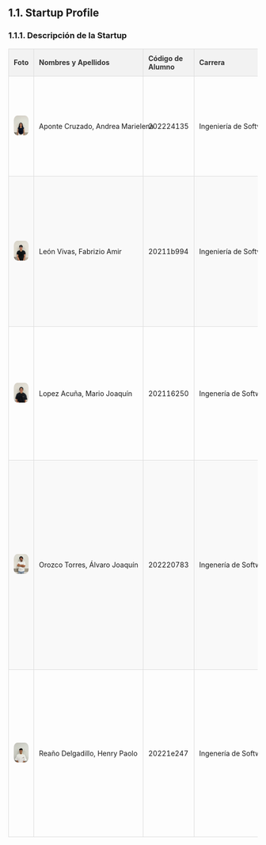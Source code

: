 <style>
        /* Estilo específico para la tabla de integrantes */
        .tabla-equipo {
            width: 100%;
            border-collapse: collapse;
            margin-bottom: 20px;
        }

        .tabla-equipo th, .tabla-equipo td {
            border: 1px solid #ddd;
            padding: 10px;
            text-align: left;
        }

        .tabla-equipo th {
            background-color: #f2f2f2;
            color: #333;
        }

        .tabla-equipo td img {
            width: 50px;  /* Ajustar el tamaño de la imagen */
            height: 50px;
            border-radius: 50%;
        }

        .tabla-equipo td {
            max-width: 200px;
            white-space: nowrap;
        }

        .tabla-equipo td.skills {
            max-width: 300px;
            white-space: normal;
        }

        /* Opcional: estilo para filas alternas */
        .tabla-equipo tr:nth-child(even) {
            background-color: #f9f9f9;
        }

        .tabla-equipo tr:hover {
            background-color: #e0e0e0;
        }

        .tabla-equipo td img {
        width: 100%;  /* Ajustar el tamaño de la imagen */
        height: 100%;
        border-radius: 25%;
         }
</style>

## 1.1. Startup Profile
### 1.1.1. Descripción de la Startup
<table class="tabla-equipo">
        <thead>
            <tr>
                <th>Foto</th>
                <th>Nombres y Apellidos</th>
                <th>Código de Alumno</th>
                <th>Carrera</th>
                <th>Habilidades</th>
            </tr>
        </thead>
        <tbody>
            <tr>
                <td><img src="../../../img/chapter1/Andrea.png" alt="Foto de Andrea Aponte"></td>
                <td>Aponte Cruzado, Andrea Marielena</td>
                <td>202224135</td>
                <td>Ingeniería de Software</td>
                <td class="skills">
                    <ul>
                        <li>Diseño web</li>
                        <li>Gestión y diseño de bases de datos SQL y noSQL</li>
                        <li>Programación en C++ y Python</li>
                    </ul>
                </td>
            </tr>
            <tr>
                <td><img src="../../../img/chapter1/Fabrizio.png" alt="Foto de Fabrizio León"></td>
                <td>León Vivas, Fabrizio Amir</td>
                <td>20211b994</td>
                <td>Ingeniería de Software</td>
                <td class="skills">
                    <ul>
                        <li>Desarrollo front-end</li>
                        <li>Conocimiento de TI en sistemas basados en UNIX</li>
                        <li>Competente en C++, JavaScript y Python</li>
                        <li>Experiencia con Frameworks ágiles</li>
                    </ul>
                </td> 
            </tr>
            <tr>
                <td><img src="../../../img/chapter1/Mario.png" alt="Foto de Mario Lopez"></td>
                <td>Lopez Acuña, Mario Joaquín</td>
                <td>202116250</td>
                <td>Ingenería de Software</td>
                <td class="skills">
                    <ul>
                        <li>Diseño web</li>
                        <li>Manejo de Azure para la gestión de máquinas virtuales</li>
                        <li>Conocimiento en sistemas Linux</li>
                        <li>Competente en C++, JavaScript y Python</li> 
                    </ul>
                </td>
            </tr>
            <tr>
                <td><img src="../../../img/chapter1/Alvaro.png" alt="Foto de Álvaro Orozco"></td>
                <td>Orozco Torres, Álvaro Joaquín</td>
                <td>202220783</td>
                <td>Ingenería de Software</td>
                <td class="skills">
                    <ul>
                        <li>Programación con Python y JavaScript</li>
                        <li>Fundamentos de arquitectura de software</li>
                        <li>Diseño UX/UI con figma</li>
                        <li>Aplicación de herramientas y prácticas para la agilidad</li>
                        <li>Buenas prácticas de programación orientada a objetos, patrones, code quality & readability</li>
                    </ul>
                </td>
            </tr>
            <tr>
                <td><img src="../../../img/chapter1/Henry.png" alt="Foto de Henry Reaño"></td>
                <td>Reaño Delgadillo, Henry Paolo</td>
                <td>20221e247</td>
                <td>Ingenería de Software</td>
                <td class="skills">
                    <ul>
                        <li>Conocimiento en sistemas operativos tipo Linux</li>
                        <li>Manejo de Azure para la gestión de máquinas virtuales</li>
                        <li>Conocimiento avanzado en sistemas Linux.</li>
                        <li>Familiaridad con SOA y Layered Architecture.</li>
                    </ul>
                </td> 
            </tr>
        </tbody>
</table>